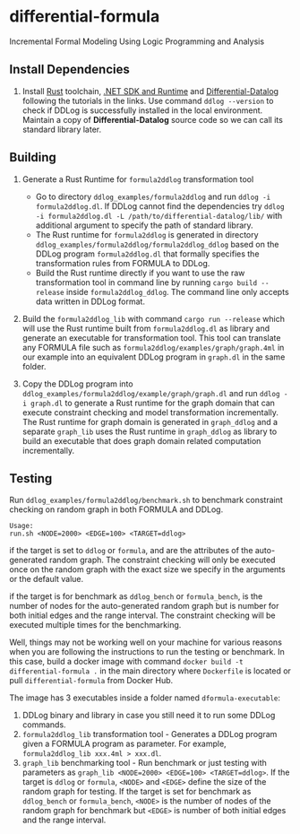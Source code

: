 # differential-formula
Incremental Formal Modeling Using Logic Programming and Analysis

## Install Dependencies
1. Install [Rust](https://www.rust-lang.org/tools/install) toolchain, [.NET SDK and Runtime](https://docs.microsoft.com/en-us/dotnet/core/install/linux-ubuntu) and [Differential-Datalog](https://github.com/vmware/differential-datalog) following the tutorials in the links. Use command `ddlog --version` to check if DDLog is successfully installed in the local environment. Maintain a copy of **Differential-Datalog** source code so we can call its standard library later.

## Building
1. Generate a Rust Runtime for `formula2ddlog` transformation tool 
	- Go to directory `ddlog_examples/formula2ddlog` and run `ddlog -i formula2ddlog.dl`. If DDLog cannot find the dependencies try `ddlog -i formula2ddlog.dl -L /path/to/differential-datalog/lib/` with additional argument to specify the path of standard library. 
	- The Rust runtime for `formula2ddlog` is generated in directory `ddlog_examples/formula2ddlog/formula2ddlog_ddlog` based on the DDLog program `formula2ddlog.dl` that formally specifies the transformation rules from FORMULA to DDLog.
	- Build the Rust runtime directly if you want to use the raw transformation tool in command line by running `cargo build --release` inside `formula2ddlog_ddlog`. The command line only accepts data written in DDLog format.

2. Build the `formula2ddlog_lib` with command `cargo run --release` which will use the Rust runtime built from `formula2ddlog.dl` as library and generate an executable for transformation tool. This tool can translate any FORMULA file such as `formula2ddlog/examples/graph/graph.4ml` in our example into an equivalent DDLog program in `graph.dl` in the same folder. 


3. Copy the DDLog program into `ddlog_examples/formula2ddlog/example/graph/graph.dl` and run `ddlog -i graph.dl` to generate a Rust runtime for the graph domain that can execute constraint checking and model transformation incrementally. The Rust runtime for graph domain is generated in `graph_ddlog` and a separate `graph_lib` uses the Rust runtime in `graph_ddlog` as library to build an executable that does graph domain related computation incrementally.

## Testing
Run `ddlog_examples/formula2ddlog/benchmark.sh` to benchmark constraint checking on random graph in both FORMULA and DDLog.

```
Usage:
run.sh <NODE=2000> <EDGE=100> <TARGET=ddlog>
```

if the target is set to `ddlog` or `formula`, <NODE> and <EDGE> are the attributes of the auto-generated random graph. The constraint checking will only be executed once on the random graph with the exact size we specify in the arguments or the default value.

if the target is for benchmark as `ddlog_bench` or `formula_bench`, <NODE> is the number of nodes for the auto-generated random graph but <EDGE> is number for both initial edges and the range interval. The constraint checking will be executed multiple times for the benchmarking.

Well, things may not be working well on your machine for various reasons when you are following the instructions to run the testing or benchmark. In this case, build a docker image with command `docker build -t differential-formula .` in the main directory where `Dockerfile` is located or pull `differential-formula` from Docker Hub. 

The image has 3 executables inside a folder named `dformula-executable`:
1. DDLog binary and library in case you still need it to run some DDLog commands.
2. `formula2ddlog_lib` transformation tool - Generates a DDLog program given a FORMULA program as parameter. For example, `formula2ddlog_lib xxx.4ml > xxx.dl`.
3. `graph_lib` benchmarking tool - Run benchmark or just testing with parameters as `graph_lib <NODE=2000> <EDGE=100> <TARGET=ddlog>`. If the target is `ddlog` or `formula`, `<NODE>` and `<EDGE>` define the size of the random graph for testing. If the target is set for benchmark as `ddlog_bench` or `formula_bench`, `<NODE>` is the number of nodes of the random graph for benchmark but `<EDGE>` is number of both initial edges and the range interval.